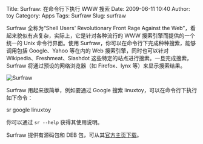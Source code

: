 Title: Surfraw: 在命令行下执行 WWW 搜索
Date: 2009-06-11 10:40
Author: toy
Category: Apps
Tags: Surfraw
Slug: surfraw

Surfraw 全称为“Shell Users' Revolutionary Front Rage Against the
Web”，看起来貌似有点复杂，实际上，它是针对各种流行的 WWW
搜索引擎而提供的一个统一的 Unix 命令行界面。使用
Surfraw，你可以在命令行下完成种种搜索，能够调用包括 Google、Yahoo
等在内的 Web 搜索引擎，同时也可以针对 Wikipedia、Freshmeat、Slashdot
这些特定的站点进行搜索。一旦完成搜索，Surfraw 将通过预设的网络浏览器（如
Firefox、lynx 等）来显示搜索结果。

![Surfraw](http://i.linuxtoy.org/images/2009/06/surfraw.png)

Surfraw 用起来很简单，例如要通过 Google 搜索
linuxtoy，可以在命令行下执行如下命令：

sr google linuxtoy

你可以通过 `sr --help` 获得其使用说明。

Surfraw 提供有源码包和 DEB
包，可从其[官方主页下载](http://surfraw.alioth.debian.org/)。
